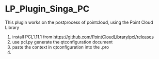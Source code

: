 # LP_Plugin_Singa_PC
This plugin works on the postprocess of pointcloud, using the Point Cloud Library


1. install PCL1.11.1 from https://github.com/PointCloudLibrary/pcl/releases
2. use pcl.py generate the qtconfiguration document
3. paste the context in qtconfiguration into the .pro
4. 
